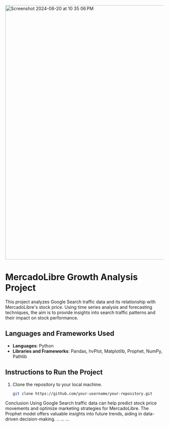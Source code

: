 
<img width="809" alt="Screenshot 2024-06-20 at 10 35 06 PM" src="https://github.com/Jvvne/MercadoLibre-Growth-Analysis/assets/148028363/b7d664d9-6857-42ad-b43c-fe4399ae9612">

# MercadoLibre Growth Analysis Project

This project analyzes Google Search traffic data and its relationship with MercadoLibre's stock price. Using time series analysis and forecasting techniques, the aim is to provide insights into search traffic patterns and their impact on stock performance.

## Languages and Frameworks Used
- **Languages**: Python
- **Libraries and Frameworks**: Pandas, hvPlot, Matplotlib, Prophet, NumPy, Pathlib

## Instructions to Run the Project
1. Clone the repository to your local machine.
   ```bash
   git clone https://github.com/your-username/your-repository.git
Conclusion
Using Google Search traffic data can help predict stock price movements and optimize marketing strategies for MercadoLibre. The Prophet model offers valuable insights into future trends, aiding in data-driven decision-making.
..
...
...

